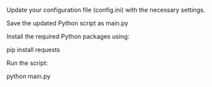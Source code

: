 Update your configuration file (config.ini) with the necessary settings.

Save the updated Python script as main.py

Install the required Python packages using:

pip install requests

Run the script:

python main.py


